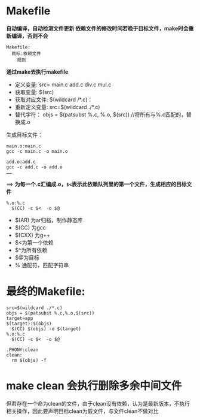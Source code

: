 # Makefile
**自动编译，自动检测文件更新
依赖文件的修改时间若晚于目标文件，make时会重新编译，否则不会**
```
Makefile:
  目标:依赖文件
    规则
```

**通过make去执行makefile**

- 定义变量:       src= main.c add.c div.c mul.c
- 获取变量:       $(src)
- 获取对应文件:   $(wildcard /*.c)：
- 重新定义变量:   src=$(wildcard ./*.c)
- 替代字符：      objs = $(patsubst %.c, %.o, $(src)) //将所有与%.c匹配的，替换成.o

生成目标文件：
```
main.o:main.c
gcc -c main.c -o main.o

add.o:add.c
gcc -c add.c -o add.o
……
```
==>
**为每一个.c汇编成.o，`$<`表示此依赖队列里的第一个文件，生成相应的目标文件**
```
%.o:%.c
  $(CC) -c $<  -o $@
```

  - $(AR) 为ar归档，制作静态库
  - $(CC) 为gcc
  - $(CXX) 为g++
  - $<为第一个依赖
  - $^为所有依赖
  - $@为目标
  - % 通配符，匹配字符串

# 最终的Makefile:
```
src=$(wildcard ./*.c)
objs = $(patsubst %.c,%.o,$(src))
target=app
$(target):$(objs)
  $(CC) $(objs) -o $(target)
%.o:%.c
  $(CC) -c $<  -o $@

.PHONY:clean
clean:
  rm $(objs) -f
```
#  make clean 会执行删除多余中间文件
但若存在一个命为clean的文件，由于clean没有依赖，认为是最新版本，不执行相关操作，因此要声明目标clean为假文件，与文件clean不做对比

